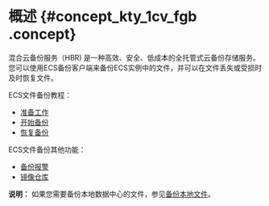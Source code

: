 # 概述 {#concept_kty_1cv_fgb .concept}

混合云备份服务（HBR\) 是一种高效、安全、低成本的全托管式云备份存储服务。您可以使用ECS备份客户端来备份ECS实例中的文件，并可以在文件丢失或受损时及时恢复文件。

ECS文件备份教程：

-   [准备工作](intl.zh-CN/ECS备份教程/文件备份/准备工作.md)
-   [开始备份](intl.zh-CN/ECS备份教程/文件备份/备份ECS文件.md)
-   [恢复备份](intl.zh-CN/ECS备份教程/文件备份/恢复ECS文件.md)

ECS文件备份其他功能：

-   [备份报警](intl.zh-CN/ECS备份教程/文件备份/备份报警.md)
-   [镜像仓库](intl.zh-CN/ECS备份教程/文件备份/镜像仓库.md)

**说明：** 如果您需要备份本地数据中心的文件，参见[备份本地文件](../../../../../intl.zh-CN/本地备份教程/文件备份/概述.md)。

